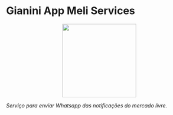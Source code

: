 # Gianini App Meli Services 																						 									
<p align="center">
  <img width="200" src="https://firebasestorage.googleapis.com/v0/b/gianini-manutencao.appspot.com/o/New_Gianini_logo_transparente.png?alt=media&token=5738dfdc-c39e-48a8-aabe-3d66e2206ce8" />
</p>

*Serviço para enviar Whatsapp das notificações do mercado livre.*